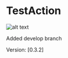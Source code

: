 # TestAction

![alt text](https://img.shields.io/badge/Version-0.1.2-green)

Added develop branch

Version: [0.3.2]
